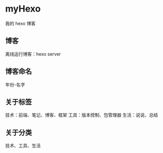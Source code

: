 # myHexo

我的 hexo 博客

## 博客

离线运行博客：hexo server

## 博客命名

年份-名字

## 关于标签

技术：前端、笔记、博客、框架
工具：版本控制、包管理器
生活：说说、总结

## 关于分类

技术、工具、生活
